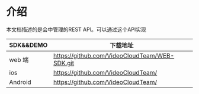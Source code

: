 # 介绍

本文档描述的是会中管理的REST API。可以通过这个API实现

| SDK&&DEMO | 下载地址                                      |
| --------- | --------------------------------------------- |
| web 端    | https://github.com/VideoCloudTeam/WEB-SDK.git |
| ios       |  https://github.com/VideoCloudTeam/           |                                 |
| Android   |   https://github.com/VideoCloudTeam/          |                                           |
